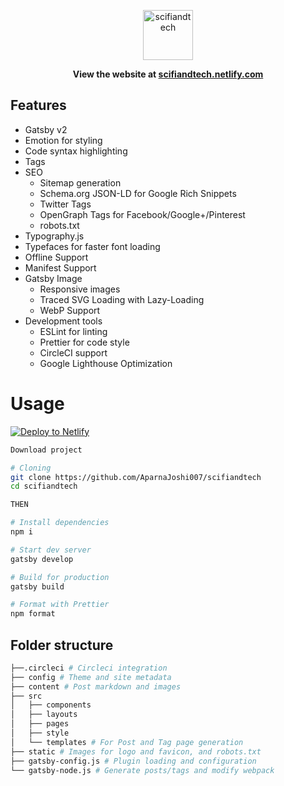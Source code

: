<p align="center">
  <a href="https://github.com/AparnaJoshi007/scifiandtech">
    <img
      src="https://i.imgur.com/jyD8jXe.png"
      height="80"
      alt="scifiandtech"
      title="ScifiandTech"
    />
  </a>
</p>

<p align="center">
  <strong>
    View the website at <a href="https://scifiandtech.netlify.com">scifiandtech.netlify.com</a>
  </strong>
</p>

## Features

- Gatsby v2
- Emotion for styling
- Code syntax highlighting
- Tags
- SEO
  - Sitemap generation
  - Schema.org JSON-LD for Google Rich Snippets
  - Twitter Tags
  - OpenGraph Tags for Facebook/Google+/Pinterest
  - robots.txt
- Typography.js
- Typefaces for faster font loading
- Offline Support
- Manifest Support
- Gatsby Image
  - Responsive images
  - Traced SVG Loading with Lazy-Loading
  - WebP Support
- Development tools
  - ESLint for linting
  - Prettier for code style
  - CircleCI support
  - Google Lighthouse Optimization


# Usage

[![Deploy to Netlify](https://www.netlify.com/img/deploy/button.svg)](https://app.netlify.com/start/deploy?repository=https://github.com/AparnaJoshi007/scifiandtech)

```bash
Download project

# Cloning
git clone https://github.com/AparnaJoshi007/scifiandtech
cd scifiandtech

THEN

# Install dependencies
npm i

# Start dev server
gatsby develop

# Build for production
gatsby build

# Format with Prettier
npm format

```

## Folder structure
```bash
├──.circleci # Circleci integration
├── config # Theme and site metadata
├── content # Post markdown and images
├── src
│   ├── components
│   ├── layouts
│   ├── pages
│   ├── style
│   └── templates # For Post and Tag page generation
├── static # Images for logo and favicon, and robots.txt
├── gatsby-config.js # Plugin loading and configuration
└── gatsby-node.js # Generate posts/tags and modify webpack
```
